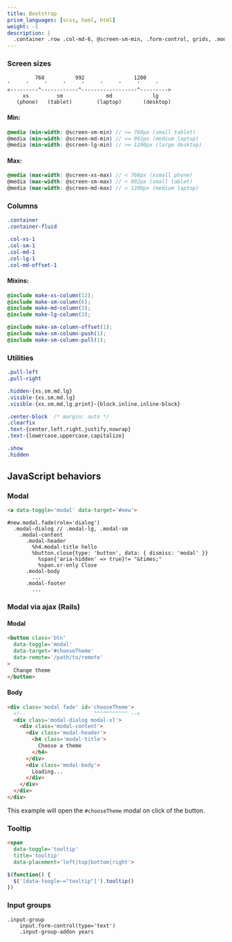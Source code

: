 ```yaml
---
title: Bootstrap
prism_languages: [scss, haml, html]
weight: -1
description: |
  .container .row .col-md-6, @screen-sm-min, .form-control, grids, .modal-content, tooltips, and other Bootstrap CSS examples.
---
```


### Screen sizes

```
         768          992                1200
'     '     '     '     '     '     '     '     '
<---------^------------^------------------^--------->
     xs         sm              md             lg
   (phone)   (tablet)        (laptop)       (desktop)
```

#### Min:

<!-- prettier-ignore -->
```scss
@media (min-width: @screen-sm-min) // >= 768px (small tablet)
@media (min-width: @screen-md-min) // >= 992px (medium laptop)
@media (min-width: @screen-lg-min) // >= 1200px (large desktop)
```

#### Max:

<!-- prettier-ignore -->
```scss
@media (max-width: @screen-xs-max) // < 768px (xsmall phone)
@media (max-width: @screen-sm-max) // < 992px (small tablet)
@media (max-width: @screen-md-max) // < 1200px (medium laptop)
```

### Columns

```scss
.container
.container-fluid
```

```scss
.col-xs-1
.col-sm-1
.col-md-1
.col-lg-1
.col-md-offset-1
```

#### Mixins:

```scss
@include make-xs-column(12);
@include make-sm-column(6);
@include make-md-column(3);
@include make-lg-column(3);
```

```scss
@include make-sm-column-offset(1);
@include make-sm-column-push(1);
@include make-sm-column-pull(1);
```

### Utilities

```scss
.pull-left
.pull-right
```

```scss
.hidden-{xs,sm,md,lg}
.visible-{xs,sm,md,lg}
.visible-{xs,sm,md,lg,print}-{block,inline,inline-block}
```

```scss
.center-block  /* margin: auto */
.clearfix
.text-{center,left,right,justify,nowrap}
.text-{lowercase,uppercase,capitalize}
```

```scss
.show
.hidden
```

## JavaScript behaviors

### Modal

```html
<a data-toggle='modal' data-target='#new'>
```

```haml
#new.modal.fade(role='dialog')
  .modal-dialog // .modal-lg, .modal-sm
    .modal-content
      .modal-header
        %h4.modal-title hello
        %button.close{type: 'button', data: { dismiss: 'modal' }}
          %span{'aria-hidden' => true}!= "&times;"
          %span.sr-only Close
      .modal-body
        ...
      .modal-footer
        ...
```

### Modal via ajax (Rails)

#### Modal

```html
<button class='btn'
  data-toggle='modal'
  data-target='#chooseTheme'
  data-remote='/path/to/remote'
>
  Change theme
</button>
```

#### Body

```html
<div class='modal fade' id='chooseTheme'>
  <!--                      ^^^^^^^^^^^ -->
  <div class='modal-dialog modal-xl'>
    <div class='modal-content'>
      <div class='modal-header'>
        <h4 class='modal-title'>
          Choose a theme
        </h4>
      </div>
      <div class='modal-body'>
        Loading...
      </div>
    </div>
  </div>
</div>
```

This example will open the `#chooseTheme` modal on click of the button.

### Tooltip

```html
<span
  data-toggle='tooltip'
  title='tooltip'
  data-placement='left|top|bottom|right'>
```

```js
$(function() {
  $('[data-toogle~="tooltip"]').tooltip()
})
```

### Input groups

```haml
.input-group
    input.form-control(type='text')
    .input-group-addon years
```

